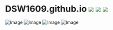 # DSW1609.github.io  ![](https://img.shields.io/badge/HTML-%205%20-important.svg)  ![](https://img.shields.io/badge/CSS-%203%20-important.svg)  ![](https://img.shields.io/badge/%E4%BD%9C%E8%80%85-DSW1609-585ECA.svg)
![Image](https://github.com/DSW1609/DSWgitimg/blob/master/tencentindex.PNG)
![Image](https://github.com/DSW1609/DSWgitimg/blob/master/tencent110.PNG)
![Image](https://github.com/DSW1609/DSWgitimg/blob/master/newindex.PNG)
![Image](https://github.com/DSW1609/DSWgitimg/blob/master/new2019061001.PNG)
